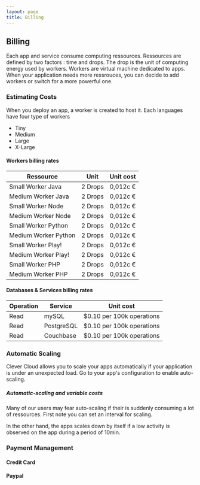 ```yaml
---
layout: page
title: Billing
---
```

## Billing
Each app and service consume computing ressources. Ressources are defined by two factors : time and drops. The drop is the unit of computing energy used by workers.
Workers are virtual machine dedicated to apps. When your application needs more ressrouces, you can decide to add workers or switch for a more powerful one.


### Estimating Costs

When you deploy an app, a worker is created to host it. Each languages have four type of workers

* Tiny
* Medium
* Large
* X-Large

#### Workers billing rates
<table class="table table-bordered table-striped">
  <thead>
    <tr>
      <th>Ressource</th>
      <th>Unit</th>
      <th>Unit cost</th>
    </tr>
  </thead>
  <tbody>
    <tr>
      <td><span class="label label-info">Small</span> Worker Java</td>
      <td>2 Drops</td>
      <td>0,012c €</td>
    </tr>
    <tr>
      <td>Medium Worker Java</td>
      <td>2 Drops</td>
      <td>0,012c €</td>
    </tr>
    <tr>
      <td><span class="label label-info">Small</span> Worker Node</td>
      <td>2 Drops</td>
      <td>0,012c €</td>
    </tr>
      <td>Medium Worker Node</td>
      <td>2 Drops</td>
      <td>0,012c €</td>
    </tr>
    <tr>
      <td><span class="label label-info">Small</span> Worker Python</td>
      <td>2 Drops</td>
      <td>0,012c €</td>
    </tr>
    <tr>
      <td>Medium Worker Python</td>
      <td>2 Drops</td>
      <td>0,012c €</td>
    </tr>
    <tr>
      <td><span class="label label-info">Small</span> Worker Play!</td>
      <td>2 Drops</td>
      <td>0,012c €</td>
    </tr>
    <tr>
      <td>Medium Worker Play!</td>
      <td>2 Drops</td>
      <td>0,012c €</td>
    </tr>
    <tr>
      <td><span class="label label-info">Small</span> Worker PHP</td>
      <td>2 Drops</td>
      <td>0,012c €</td>
    </tr>
    <tr>
      <td>Medium Worker PHP</td>
      <td>2 Drops</td>
      <td>0,012c €</td>
    </tr>
  </tbody>
</table>

#### Databases & Services billing rates

<table class="table table-bordered table-striped">
  <thead>
    <tr>
      <th>Operation</th>
      <th>Service</th>
      <th>Unit cost</th>
    </tr>
  </thead>
  <tbody>
    <tr>
      <td>Read</td>
      <td>mySQL</td>
      <td>$0.10 per 100k operations</td>
    </tr>
    <tr>
      <td>Read</td>
      <td>PostgreSQL</td>
      <td>$0.10 per 100k operations</td>
    </tr>
    <tr>
      <td>Read</td>
      <td>Couchbase</td>
      <td>$0.10 per 100k operations</td>
    </tr>
  </tbody>
</table>

### Automatic Scaling

Clever Cloud allows you to scale your apps automatically if your application is under an unexpected load.
Go to your app's configuration to enable auto-scaling.

<div class="alert alert-hot-problems">
  <h5>Automatic-scaling and variable costs</h5>
  <p>
    Many of our users may fear auto-scaling if their is suddenly consuming a lot of ressources. First note you can set an interval for scaling.
  </p>
  <p>In the other hand, the apps scales down by itself if a low activity is observed on the app during a period of 10min.</p>
</div> 

### Payment Management
#### Credit Card
#### Paypal